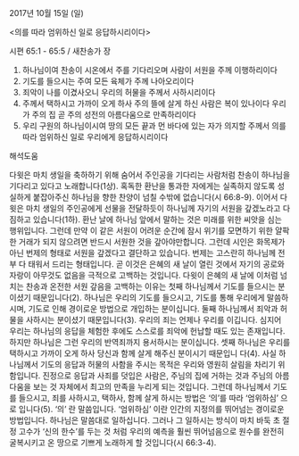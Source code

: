 2017년 10월 15일 (일)

<의를 따라 엄위하신 일로 응답하시리이다>



시편 65:1 - 65:5 / 새찬송가  장


1. 하나님이여 찬송이 시온에서 주를 기다리오며 사람이 서원을 주께 이행하리이다 
2. 기도를 들으시는 주여 모든 육체가 주께 나아오리이다 
3. 죄악이 나를 이겼사오니 우리의 허물을 주께서 사하시리이다 
4. 주께서 택하시고 가까이 오게 하사 주의 뜰에 살게 하신 사람은 복이 있나이다 우리가 주의 집 곧 주의 성전의 아름다움으로 만족하리이다 
5. 우리 구원의 하나님이시여 땅의 모든 끝과 먼 바다에 있는 자가 의지할 주께서 의를 따라 엄위하신 일로 우리에게 응답하시리이다

해석도움





다윗은 마치 생일을 축하하기 위해 숨어서 주인공을 기다리는 사람처럼 찬송이 하나님을 기다리고 있다고 노래합니다(1상). 혹독한 환난을 통과한 자에게는 실족하지 않도록 성실하게 붙잡아주신 하나님을 향한 찬양이 넘칠 수밖에 없습니다(시 66:8-9). 이어서 다윗은 마치 생일의 주인공에게 선물을 전달하듯이
하나님께 자기의 서원을 갚겠노라고 다짐하고 있습니다(1하). 환난 날에 하나님 앞에서 말하는 것은 미래를 위한 씨앗을 심는 행위입니다. 그런데 만약 이 같은 서원이 어려운 순간에 잠시 위기를 모면하기 위한 얄팍한 거래가 되지 않으려면 반드시 서원한 것을 갚아야만합니다.
그런데 시인은 화목제가 아닌 번제의 형태로 서원을 갚겠다고 결단하고 있습니다. 번제는 고스란히 하나님께 전부 다 태워서 드리는 형태입니다. 곧 이것은 은혜의 새 날이 열린 것에서 자기의 공로와 자랑이 아무것도 없음을 극적으로 고백하는 것입니다. 
다윗이 은혜의 새 날에 이처럼 넘치는 찬송과 온전한 서원 갚음을 고백하는 이유는 첫째 하나님께서 기도를 들으시는 분이셨기 때문입니다(2). 하나님은 우리의 기도를 들으시고, 기도를 통해 우리에게 말씀하시며, 기도로 인해
경이로운 방법으로 개입하는 분이십니다. 둘째 하나님께서 죄악과 허물을 사하시는 분이셨기 때문입니다(3). 우리의 죄는 언제나 우리를 이깁니다. 심지어 우리는 하나님의 응답을 체험한 후에도 스스로를 죄악에 헌납할 때도 있는 존재입니다. 하지만 하나님은 그런 우리의 반역죄까지 용서하시는 분이십니다. 셋째 하나님은 우리를 택하시고 가까이 오게 하사 당신과 함께 살게 해주신 분이시기 때문입니 다(4). 사실 하나님께서 기도의 응답과 허물의 사함을 주시는 목적은 우리와 영원히 살림을 차리기 위함입니다. 진정으로 응답과 사죄를 덧입은 사람은, 주님의 집에 거하는 것과 주님의 아름다움을 보는 것 자체에서 최고의 만족을 누리게 되는 것입니다.
그런데 하나님께서 기도를 들으시고, 죄를 사하시고, 택하사, 함께 살게 하시는 방법은 ‘의’를 따라 ‘엄위하심’ 으로 입니다(5). ‘의’ 란 말씀입니다. ‘엄위하심’ 이란 인간의 지정의를 뛰어넘는 경이로운 방법입니다. 하나님은 말씀대로 일하십니다. 그러나 그 일하시는 방식이 마치 바둑 초 절정 고수가 ‘신의 한수’를 두는 것
처럼 우리의 예측을 훨씬 뛰어넘음으로 원수를 완전히 굴복시키고 온 땅으로 기쁘게 노래하게 할 것입니다(시 66:3-4).